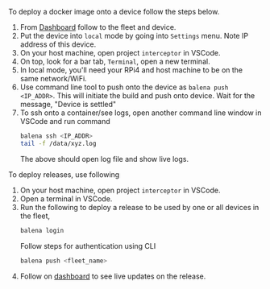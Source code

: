 To deploy a docker image onto a device follow the steps below.
1. From [Dashboard](dashboard.balena.io) follow to the fleet and device.
2. Put the device into `local` mode by going into `Settings` menu. Note IP address of this device.
3. On your host machine, open project `interceptor` in VSCode.
4. On top, look for a bar tab, `Terminal`, open a new terminal.
5. In local mode, you'll need your RPi4 and host machine to be on the same network/WiFi.
6. Use command line tool to push onto the device as `balena push <IP_ADDR>`. This will initiate the build and push onto device. Wait for the message, "Device is settled"
7. To ssh onto a container/see logs, open another command line window in VSCode and run command
   ``` bash
   balena ssh <IP_ADDR>
   tail -f /data/xyz.log
   ```
   The above should open log file and show live logs.

To deploy releases, use following
1. On your host machine, open project `interceptor` in VSCode.
2. Open a terminal in VSCode.
3. Run the following to deploy a release to be used by one or all devices in the fleet,
   ``` bash
   balena login
   ```
   Follow steps for authentication using CLI
   ``` bash
   balena push <fleet_name>
   ```
4. Follow on [dashboard](dashboard.balena.io) to see live updates on the release.